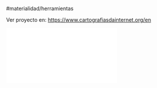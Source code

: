 #materialidad/herramientas

Ver proyecto en: https://www.cartografiasdainternet.org/en

![](techcartographies_Sept_2023_EN.pdf)